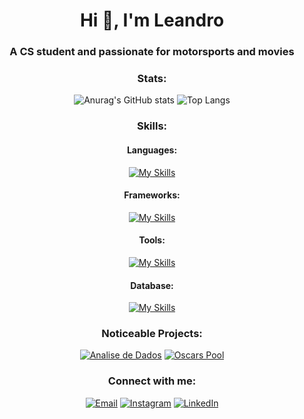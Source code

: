 <h1 align="center">Hi 👋, I'm Leandro</h1>
<h3 align="center">A CS student and passionate for motorsports and movies</h3>

<h3 align="center">Stats:</h3>
<p align="center">
  <img src="https://github-readme-stats.vercel.app/api?username=leandrorochalg&theme=react&show_icons=true&line_height=24&card_width=500&hide_border=true" alt="Anurag's GitHub stats"/>
  <img src="https://github-readme-stats.vercel.app/api/top-langs/?username=leandrorochalg&theme=react&layout=compact&card_width=500&langs_count=8&hide_border=true" alt="Top Langs"/>
</p>

<h3 align="center">Skills:</h3>
<h4 align="center">Languages:</h4>
<p align="center">
  <a href="https://skillicons.dev"><img src="https://skillicons.dev/icons?i=py,ts,js,html,css,c,cpp,cs&theme=dark&perline=4" alt="My Skills"/></a>
</p>

<h4 align="center">Frameworks:</h4>
<p align="center">
  <a href="https://skillicons.dev"><img src="https://skillicons.dev/icons?i=react,nodejs,express,vuejs,dotnet&theme=dark" alt="My Skills"/></a>
</p>

<h4 align="center">Tools:</h4>
<p align="center">
  <a href="https://skillicons.dev"><img src="https://skillicons.dev/icons?i=git,figma,arduino&theme=dark" alt="My Skills"/></a>
</p>

<h4 align="center">Database:</h4>
<p align="center">
  <a href="https://skillicons.dev"><img src="https://skillicons.dev/icons?i=mongodb,postgresql&theme=dark" alt="My Skills"/></a>
</p>

<h3 align="center">Noticeable Projects:</h3>
<p align="center">
  <a href="https://github.com/LeandroRochAlg/Analise-de-Dados"><img src="https://img.shields.io/badge/Data analysis dashboard-0f5132?style=for-the-badge&logo=python&logoColor=white" alt="Analise de Dados"/></a>
  <a href="https://github.com/LeandroRochAlg/Oscars-Pool"><img src="https://img.shields.io/badge/Oscars pool website-e9b60d?style=for-the-badge&logo=typescript&logoColor=black" alt="Oscars Pool"/></a>
</p>

<h3 align="center">Connect with me:</h3>
<p align="center">
  <a href="mailto:leandrochaju@hotmail.com"><img src="https://img.shields.io/badge/Email-D14836?style=for-the-badge&logo=gmail&logoColor=white" alt="Email"/></a>
  <a href="https://www.instagram.com/leandrorochalg"><img src="https://img.shields.io/badge/-Instagram-%23E4405F?style=for-the-badge&logo=instagram&logoColor=white" alt="Instagram"/></a>
  <a href="https://www.linkedin.com/in/leandro-rocha-258b90198/"><img src="https://img.shields.io/badge/-LinkedIn-%230077B5?style=for-the-badge&logo=linkedin&logoColor=white" alt="LinkedIn"/></a>
</p>

